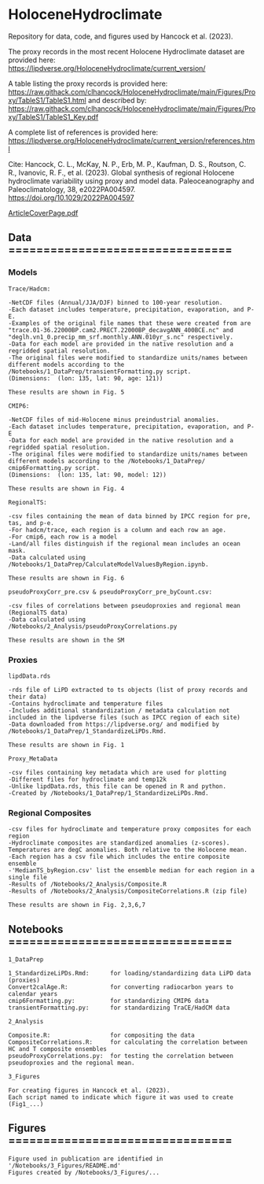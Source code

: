 # HoloceneHydroclimate
Repository for data, code, and figures used by Hancock et al. (2023).

The proxy records in the most recent Holocene Hydroclimate dataset are provided here:  
https://lipdverse.org/HoloceneHydroclimate/current_version/

A table listing the proxy records is provided here: 
https://raw.githack.com/clhancock/HoloceneHydroclimate/main/Figures/Proxy/TableS1/TableS1.html 
and described by: 
https://raw.githack.com/clhancock/HoloceneHydroclimate/main/Figures/Proxy/TableS1/TableS1_Key.pdf

A complete list of references is provided here:
https://lipdverse.org/HoloceneHydroclimate/current_version/references.html

Cite: Hancock, C. L., McKay, N. P., Erb, M. P., Kaufman, D. S., Routson, C. R., Ivanovic, R. F., et al. (2023). Global synthesis of regional Holocene hydroclimate variability using proxy and model data. Paleoceanography and Paleoclimatology, 38, e2022PA004597. https://doi.org/10.1029/2022PA004597

[ArticleCoverPage.pdf](https://github.com/clhancock/HoloceneHydroclimate/files/12729999/Cover.pdf)


## Data ================================

### Models
```
Trace/Hadcm:

-NetCDF files (Annual/JJA/DJF) binned to 100-year resolution.
-Each dataset includes temperature, precipitation, evaporation, and P-E. 
-Examples of the original file names that these were created from are "trace.01-36.22000BP.cam2.PRECT.22000BP_decavgANN_400BCE.nc" and "deglh.vn1_0.precip_mm_srf.monthly.ANN.010yr_s.nc" respectively. 
-Data for each model are provided in the native resolution and a regridded spatial resolution. 
-The original files were modified to standardize units/names between different models according to the /Notebooks/1_DataPrep/transientFormatting.py script. 
(Dimensions:  (lon: 135, lat: 90, age: 121))

These results are shown in Fig. 5
```

```
CMIP6:

-NetCDF files of mid-Holocene minus preindustrial anomalies. 
-Each dataset includes temperature, precipitation, evaporation, and P-E
-Data for each model are provided in the native resolution and a regridded spatial resolution. 
-The original files were modified to standardize units/names between different models according to the /Notebooks/1_DataPrep/ cmip6Formatting.py script.
(Dimensions:  (lon: 135, lat: 90, model: 12))

These results are shown in Fig. 4
```

```
RegionalTS:

-csv files containing the mean of data binned by IPCC region for pre, tas, and p-e.  
-For hadcm/trace, each region is a column and each row an age.
-For cmip6, each row is a model
-Land/all files distinguish if the regional mean includes an ocean mask. 
-Data calculated using /Notebooks/1_DataPrep/CalculateModelValuesByRegion.ipynb.

These results are shown in Fig. 6
```

```
pseudoProxyCorr_pre.csv & pseudoProxyCorr_pre_byCount.csv:

-csv files of correlations between pseudoproxies and regional mean (RegionalTS data)
-Data calculated using /Notebooks/2_Analysis/pseudoProxyCorrelations.py

These results are shown in the SM
```



### Proxies

```
lipdData.rds

-rds file of LiPD extracted to ts objects (list of proxy records and their data) 
-Contains hydroclimate and temperature files
-Includes additional standardization / metadata calculation not included in the lipdverse files (such as IPCC region of each site)
-Data downloaded from https://lipdverse.org/ and modified by /Notebooks/1_DataPrep/1_StandardizeLiPDs.Rmd.

These results are shown in Fig. 1
```

```
Proxy_MetaData

-csv files containing key metadata which are used for plotting
-Different files for hydroclimate and temp12k
-Unlike lipdData.rds, this file can be opened in R and python. 
-Created by /Notebooks/1_DataPrep/1_StandardizeLiPDs.Rmd.
```


### Regional Composites
```
-csv files for hydroclimate and temperature proxy composites for each region
-Hydroclimate composites are standardized anomalies (z-scores). Temperatures are degC anomalies. Both relative to the Holocene mean. 
-Each region has a csv file which includes the entire composite ensemble
-'MedianTS_byRegion.csv' list the ensemble median for each region in a single file
-Results of /Notebooks/2_Analysis/Composite.R
-Results of /Notebooks/2_Analysis/CompositeCorrelations.R (zip file)

These results are shown in Fig. 2,3,6,7
```


## Notebooks ================================

```
1_DataPrep

1_StandardizeLiPDs.Rmd:      for loading/standardizing data LiPD data (proxies)
Convert2calAge.R:            for converting radiocarbon years to calendar years
cmip6Formatting.py:          for standardizing CMIP6 data
transientFormatting.py:      for standardizing TraCE/HadCM data
```

```
2_Analysis

Composite.R:                 for compositing the data
CompositeCorrelations.R:     for calculating the correlation between HC and T composite ensembles
pseudoProxyCorrelations.py:  for testing the correlation between pseudoproxies and the regional mean.
```

```
3_Figures

For creating figures in Hancock et al. (2023). 
Each script named to indicate which figure it was used to create (Fig1_...)
```


## Figures ================================

```
Figure used in publication are identified in '/Notebooks/3_Figures/README.md'
Figures created by /Notebooks/3_Figures/...
```

